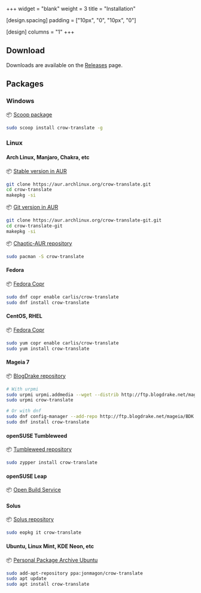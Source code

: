 +++
widget = "blank"
weight = 3
title = "Installation"

[design.spacing]
  padding = ["10px", "0", "10px", "0"]
  
[design]
  columns = "1"
+++

## Download

Downloads are available on the [Releases](https://github.com/crow-translate/crow-translate/releases/latest) page.

## Packages

### Windows

:package: [Scoop package](https://github.com/lukesampson/scoop-extras/blob/master/bucket/crow-translate.json)

```bash
sudo scoop install crow-translate -g
```

### Linux

#### Arch Linux, Manjaro, Chakra, etc

:package: [Stable version in AUR](https://aur.archlinux.org/packages/crow-translate)

```bash
git clone https://aur.archlinux.org/crow-translate.git
cd crow-translate
makepkg -si
```

:package: [Git version in AUR](https://aur.archlinux.org/packages/crow-translate-git)

```bash
git clone https://aur.archlinux.org/crow-translate-git.git
cd crow-translate-git
makepkg -si
```

:package: [Chaotic-AUR repository](https://lonewolf.pedrohlc.com/chaotic-aur)

```bash
sudo pacman -S crow-translate
```

#### Fedora

:package: [Fedora Copr](https://copr.fedorainfracloud.org/coprs/carlis/crow-translate)

```bash
sudo dnf copr enable carlis/crow-translate
sudo dnf install crow-translate
```

#### CentOS, RHEL

:package: [Fedora Copr](https://copr.fedorainfracloud.org/coprs/carlis/crow-translate)

```bash
sudo yum copr enable carlis/crow-translate
sudo yum install crow-translate
```

#### Mageia 7

:package: [BlogDrake repository](http://ftp.blogdrake.net)

```bash
# With urpmi
sudo urpmi urpmi.addmedia --wget --distrib http://ftp.blogdrake.net/mageia/mageia7/x86_64 # Or i586
sudo urpmi crow-translate

# Or with dnf
sudo dnf config-manager --add-repo http://ftp.blogdrake.net/mageia/BDK.repo
sudo dnf install crow-translate
```

#### openSUSE Tumbleweed

:package: [Tumbleweed repository](https://software.opensuse.org/package/crow-translate)

```bash
sudo zypper install crow-translate
```

#### openSUSE Leap

:package: [Open Build Service](https://software.opensuse.org/package/crow-translate)

#### Solus

:package: [Solus repository](https://dev.getsol.us/source/crow-translate)

```bash
sudo eopkg it crow-translate
```

#### Ubuntu, Linux Mint, KDE Neon, etc

:package: [Personal Package Archive Ubuntu](https://launchpad.net/~jonmagon/+archive/ubuntu/crow-translate)

```bash
sudo add-apt-repository ppa:jonmagon/crow-translate
sudo apt update
sudo apt install crow-translate
```
